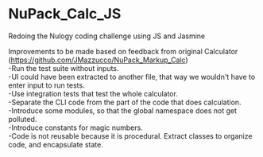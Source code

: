 # NuPack_Calc_JS
Redoing the Nulogy coding challenge using JS and Jasmine <br/>

Improvements to be made based on feedback from original Calculator (https://github.com/JMazzucco/NuPack_Markup_Calc) <br/>
-Run the test suite without inputs. <br/>
-UI could have been extracted to another file, that way we wouldn't have to enter input to run tests. <br/>
-Use integration tests that test the whole calculator. <br/>
-Separate the CLI code from the part of the code that does calculation. <br/>
-Introduce some modules, so that the global namespace does not get polluted. <br/>
-Introduce constants for magic numbers. <br/>
-Code is not reusable because it is procedural. Extract classes to organize code, and encapsulate state.
